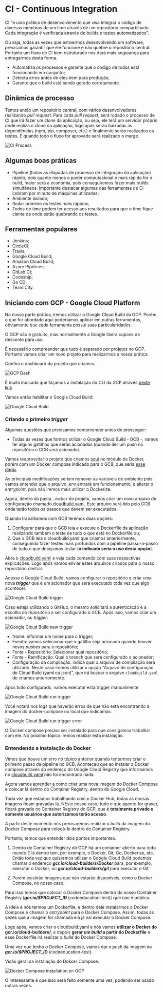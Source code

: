 # CI - Continuous Integration

CI "é uma prática de desenvolvimento que visa integrar o código de diversos membros de um time através de um repositório compartilhado. Cada integração é verificada através de builds e testes automatizados".

Ou seja, todas as vezes que estivermos desenvolvendo um software, precisamos garantir que ele funcione e não quebre o repositório central. Portanto um fluxo de CI bem estruturado nos dará mais segurança para entregarmos desta forma.

- Automatiza os processos e garante que o código de todos está funcionando em conjunto;
- Detecta erros antes de eles irem para produção;
- Garante que o build está sendo gerado corretamente.

## Dinâmica de processo

Temos então um repositório central, com vários desenvolvedores realizando *pull request*. Para cada *pull request*, será rodado o processo de CI que irá fazer um *clone* da aplicação, ou seja, ele terá um servidor próprio onde realiza o clone da aplicação, logo após serão baixadas as dependências (npm, pip, composer, etc.) e finalmente serão realizados os testes. E quando todo o fluxo for aprovado será realizado o *merge*.

![CI Process](ci-process.png)

## Algumas boas práticas

- Pipeline (todas as etapadas de processo de integração da aplicação) rápido, pois quanto menos o poder computacional e mais rápido for o build, maior será a economia, pois conseguiremos fazer mais builds simultâneos. Importante destacar algumas das ferramentas de CI cobram por minuto de máquinas utilizadas;
- Ambiente isolado;
- Rodar primeiro os testes mais rápidos;
- Todos do time podem ter acesso aos resultados para que o time fique ciente de onde estão quebrando os testes.

## Ferramentas populares

- Jenkins;
- CircleCI;
- Travis;
- Google Cloud Build;
- Amazon Cloud Build;
- Azure Pipelines;
- GitLab CI;
- Codeship;
- Go CD;
- Team City.

## Iniciando com GCP - Google Cloud Platform

Na nossa parte prática, iremos utilizar o Google Cloud Build da GCP. Porém, o que for abordado aqui poderíamos aplicar em outras ferramentas, obviamente que cada ferramenta possui suas particularidades.

O GCP não é gratuíto, mas normalmente a Google libera cupons de desconto para uso.

É necessário compreender que tudo é separado por projetos no GCP. Portanto vamos criar um novo projeto para realizarmos a nossa prática.

Confira o dashboard do projeto que criamos.

![GCP Dash](gcp-dash.png)

É muito indicado que façamos a instalação do CLI da GCP através [deste link](https://cloud.google.com/sdk).

Vamos então habilitar o Google Cloud Build:

![Google Cloud Build](gcb-active.png)

### Criando o primeiro *trigger*

Algumas questões que precisamos compreender antes de prosseguir:

- Todas as vezes que formos utilizar o Google Cloud Build - GCB -, vamos ter alguns gatilhos que serão acionados (quando der um *push* no repositório o GCB será acionado).

Vamos reaproveitar o projeto que criamos [aqui](https://github.com/rodrigotamura/microservices/tree/master/Docker/laravel) no módulo de Docker, porém com um Docker compose indicado para o GCB, que seria [esse daqui](../Docker/laravel/docker-compose.cloudbuild.yaml).

As principais modificações seriam remover as variáveis de ambiente pois vamos entender que o arquivo .env entrará em funcionamento, e alterar o *entrypoint*, pois não iremos mais utilizar o Dockerize.

Agora, dentro da pasta `.docker` do projeto, vamos criar um novo arquivo de configuração chamado [cloudbuild.yaml](../Docker/laravel/.docker/cloudbuild.yaml). Este arquivo será lido pelo GCB onde terão todos os passos que devem ser executados.

Quando trabalhamos com GCB teremos duas opções:

1. Configurar para que o GCB leia e execute o Dockerfile da aplicação realizando também o teste de tudo o que está no Dockerfile ou;
2. Que o GCB leia o cloudbuild.yaml que criamos anteriormente, conseguindo fazer testes mais profundos com a pipeline passo-a-passo de tudo o que desejamos testar (**o indicado seria o uso desta opção**).

Abra o [cloudbuild.yaml](../Docker/laravel/.docker/cloudbuild.yaml) e veja cada comando com suas respectivas explicações. Logo após vamos enviar estes arquivos criados para o nosso repositório central.

Acesse o Google Cloud Build, vamos configurar o repositório e criar uma nova **_trigger_** que é um acionador que será executado toda vez que algo acontecer.

![Google Cloud Build trigger](gcb-trigger.png)

Caso esteja utilizando o GitHub, o mesmo solicitará a autenticação e a escolha do repositório a ser configurado o GCB. Após isso, vamos criar um acionador, ou *trigger*:

![Google Cloud Build new trigger](gcb-trigger-new.png)

- Nome: informar um nome para o trigger;
- Evento: vamos selecionar que o gatilho seja acionado quando houver novos *pushes* para o repositório;
- Fonte - Repositório: Selecionar qual repositório;
- Fonte - Ramificação: Qual o branch que será configurado o acionador;
- Configuração da compilação: indica qual o arquivo de compilação será utilizado. Neste caso iremos utilizar a opção "Arquivo de configuração do Cloud Build (yaml ou json)", que irá buscar o arquivo `cloudbuild.yaml` de criamos anteriormente.

Após tudo configurado, vamos executar esta trigger manualmente:

![Google Cloud Build run trigger](gcb-trigger-run.png)

Você notará nos logs que haverão erros de que não está encontrando a imagem do docker-compose no local que indicamos:

![Google Cloud Build run trigger error](gcb-trigger-logs-error.png)

O Docker compose precisa ser instalado para que consigamos trabalhar com ele. No próximo tópico iremos realizar esta instalação.

### Entendendo a instalação do Docker

Vimos que houve um erro no tópico anterior quando tentarmos criar o primeiro passo da pipeline no GCB. Aconteceu que ao instalar o Docker compose através do endereço do Google Cloud Registry que informamos no [cloudbuild.yaml](../Docker/laravel/.docker/cloudbuild.yaml) não foi encontrado nada.

Agora vamos aprender a como criar uma nova imagem do Docker Compose e colocar lá dentro do Container Registry, dentro do Google Cloud.

Toda vez que estamos trabalhando com o Docker Hub, todas as nossas imagens ficam gravadas lá. NEste nosso caso, tudo o que agente for gravar, ficará gravado no Container Registry do GCP, que é **totalmente privado e somente usuários que autorizamos terão acesso**.

A partir deste momento nós precisaremos realizar o *build* da imagem do Docker Compose para colocá-lo dentro do Container Registry.

Portanto, temos que entender dois pontos importantes.

1. Dentro do Container Registry do GCP há um container aberto para todo mundo.E lá dentro tem, por exemplo, o Docker, Git, Go, Dockerize, etc. Então toda vez que quisermos utilizar o Google Cloud Build podemos chamar o endereço **_gcr.io/cloud-builders/Docker_** para, por exemplo, executar o Docker; ou **_gcr.io/cloud-builders/git_** para executar o Git.

2. Porém existirão imagens que não estarão disponíveis, como o Docker Compose, no nosso caso.

Para isso temos que colocar o Docker Compose dentro do nosso Container Registry (**_gcr.io/$PROJECT_ID_** (codeeducation-test)) que não é público.

A ideia é nós termos um Dockerfile, e dentro dele instalarmos o Docker Compose e chamar o *entrypoint* para o Docker Compose. Assim, todas as vezes que a imagem for chamada ela já vai executar o Docker Compose.

Logo após, vamos criar o cloudbuild.yaml e nós vamos **utilizar o Docker do gcr.io/cloud-builders/**, e depois **gerar um _build_ a partir do Dockerfile** e esse Dockerfile irá realizar o *build* do Docker Compose.

Uma vez que tenho o Docker Compose, vamos dar o push da imagem no **_gcr.io/$PROJECT_ID_** (codeeducation-test).

Visão geral da instalação do Dokcer Compose:

![Docker Compose installation on GCP](docker-compose-gcp.png)

O interessante é que isso será feito somente uma vez, podendo ser usado outras vezes.